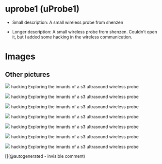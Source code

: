 # uprobe1 (uProbe1)

* Small description: A small wireless probe from shenzen

* Longer description: A small wireless probe from shenzen. Couldn't open it, but I added some hacking in the wireless communication.

# Images

## Other pictures 

![](/include/s3/images/uProbe1/20171127_210428.jpg)
hacking
Exploring the innards of a s3 ultrasound wireless probe

![](/include/s3/images/uProbe1/20171127_210440.jpg)
hacking
Exploring the innards of a s3 ultrasound wireless probe

![](/include/s3/images/uProbe1/20240507_103218.jpg)
hacking
Exploring the innards of a s3 ultrasound wireless probe

![](/include/s3/images/uProbe1/20240507_103236.jpg)
hacking
Exploring the innards of a s3 ultrasound wireless probe

![](/include/s3/images/uProbe1/20240507_103407.jpg)
hacking
Exploring the innards of a s3 ultrasound wireless probe

![](/include/s3/images/uProbe1/20240507_103419.jpg)
hacking
Exploring the innards of a s3 ultrasound wireless probe

![](/include/s3/images/uProbe1/20240507_103432.jpg)
hacking
Exploring the innards of a s3 ultrasound wireless probe





[](@autogenerated - invisible comment)